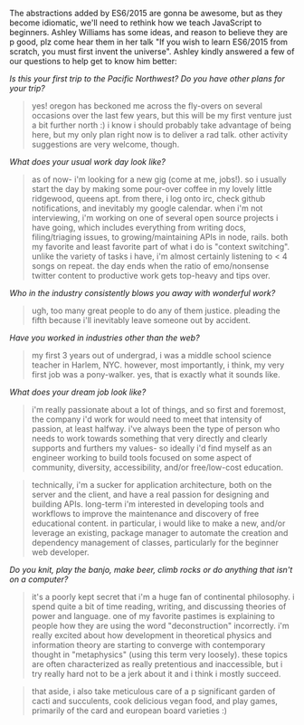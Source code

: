 The abstractions added by ES6/2015 are gonna be awesome, but as they become idiomatic, we'll need to rethink how we teach JavaScript to beginners. Ashley Williams has some ideas, and reason to believe they are p good, plz come hear them in her talk "If you wish to learn ES6/2015 from scratch, you must first invent the universe". Ashley kindly answered a few of our questions to help get to know him better:

*Is this your first trip to the Pacific Northwest? Do you have other plans for your trip?*

>  yes! oregon has beckoned me across the fly-overs on several occasions over the last few years, but this will be my first venture just a bit further north :) i know i should probably take advantage of being here, but my only plan right now is to deliver a rad talk. other activity suggestions are very welcome, though. 

*What does your usual work day look like?*

> as of now- i'm looking for a new gig (come at me, jobs!). so i usually start the day by making some pour-over coffee in my lovely little ridgewood, queens apt. from there, i log onto irc, check github notifications, and inevitably my google calendar. when i'm not interviewing, i'm working on one of several open source projects i have going, which includes everything from writing docs, filing/triaging issues, to growing/maintaining APIs in node, rails. both my favorite and least favorite part of what i do is "context switching". unlike the variety of tasks i have, i'm almost certainly listening to < 4 songs on repeat. the day ends when the ratio of emo/nonsense twitter content to productive work gets top-heavy and tips over.

*Who in the industry consistently blows you away with wonderful work?*

> ugh, too many great people to do any of them justice. pleading the fifth because i'll inevitably leave someone out by accident.

*Have you worked in industries other than the web?*

> my first 3 years out of undergrad, i was a middle school science teacher in Harlem, NYC. however, most importantly, i think, my very first job was a pony-walker. yes, that is exactly what it sounds like.

*What does your dream job look like?*

> i'm really passionate about a lot of things, and so first and foremost, the company i'd work for would need to meet that intensity of passion, at least halfway. i've always been the type of person who needs to work towards something that very directly and clearly supports and furthers my values- so ideally i'd find myself as an engineer working to build tools focused on some aspect of community, diversity, accessibility, and/or free/low-cost education.

> technically, i'm a sucker for application architecture, both on the server and the client, and have a real passion for designing and building APIs. long-term i'm interested in developing tools and workflows to improve the maintenance and discovery of free educational content. in particular, i would like to make a new, and/or leverage an existing, package manager to automate the creation and dependency management of classes, particularly for the beginner web developer.

*Do you knit, play the banjo, make beer, climb rocks or do anything that isn't on a computer?*

> it's a poorly kept secret that i'm a huge fan of continental philosophy. i spend quite a bit of time reading, writing, and discussing theories of power and language. one of my favorite pastimes is explaining to people how they are using the word "deconstruction" incorrectly. i'm really excited about how development in theoretical physics and information theory are starting to converge with contemporary thought in "metaphysics" (using this term very loosely). these topics are often characterized as really pretentious and inaccessible, but i try really hard not to be a jerk about it and i think i mostly succeed.

> that aside, i also take meticulous care of a p significant garden of cacti and succulents, cook delicious vegan food, and play games, primarily of the card and european board varieties :)
